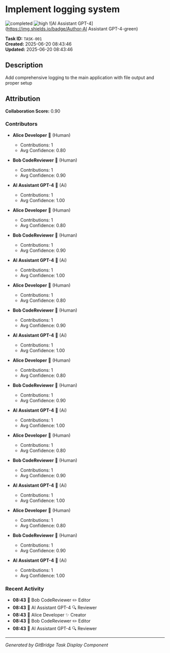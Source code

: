 # Implement logging system

![completed](https://img.shields.io/badge/Status-completed-blue) ![high](https://img.shields.io/badge/Priority-high-orange) ![AI Assistant GPT-4](https://img.shields.io/badge/Author-AI Assistant GPT-4-green)

**Task ID:** `TASK-001`  
**Created:** 2025-06-20 08:43:46  
**Updated:** 2025-06-20 08:43:46

## Description

Add comprehensive logging to the main application with file output and proper setup

## Attribution

**Collaboration Score:** 0.90

### Contributors

- **Alice Developer** 👤 (Human)
  - Contributions: 1
  - Avg Confidence: 0.80

- **Bob CodeReviewer** 👤 (Human)
  - Contributions: 1
  - Avg Confidence: 0.90

- **AI Assistant GPT-4** 🤖 (Ai)
  - Contributions: 1
  - Avg Confidence: 1.00

- **Alice Developer** 👤 (Human)
  - Contributions: 1
  - Avg Confidence: 0.80

- **Bob CodeReviewer** 👤 (Human)
  - Contributions: 1
  - Avg Confidence: 0.90

- **AI Assistant GPT-4** 🤖 (Ai)
  - Contributions: 1
  - Avg Confidence: 1.00

- **Alice Developer** 👤 (Human)
  - Contributions: 1
  - Avg Confidence: 0.80

- **Bob CodeReviewer** 👤 (Human)
  - Contributions: 1
  - Avg Confidence: 0.90

- **AI Assistant GPT-4** 🤖 (Ai)
  - Contributions: 1
  - Avg Confidence: 1.00

- **Alice Developer** 👤 (Human)
  - Contributions: 1
  - Avg Confidence: 0.80

- **Bob CodeReviewer** 👤 (Human)
  - Contributions: 1
  - Avg Confidence: 0.90

- **AI Assistant GPT-4** 🤖 (Ai)
  - Contributions: 1
  - Avg Confidence: 1.00

- **Alice Developer** 👤 (Human)
  - Contributions: 1
  - Avg Confidence: 0.80

- **Bob CodeReviewer** 👤 (Human)
  - Contributions: 1
  - Avg Confidence: 0.90

- **AI Assistant GPT-4** 🤖 (Ai)
  - Contributions: 1
  - Avg Confidence: 1.00

- **Alice Developer** 👤 (Human)
  - Contributions: 1
  - Avg Confidence: 0.80

- **Bob CodeReviewer** 👤 (Human)
  - Contributions: 1
  - Avg Confidence: 0.90

- **AI Assistant GPT-4** 🤖 (Ai)
  - Contributions: 1
  - Avg Confidence: 1.00

### Recent Activity

- **08:43** 👤 Bob CodeReviewer ✏️ Editor
- **08:43** 🤖 AI Assistant GPT-4 🔍 Reviewer
- **08:43** 👤 Alice Developer ✨ Creator
- **08:43** 👤 Bob CodeReviewer ✏️ Editor
- **08:43** 🤖 AI Assistant GPT-4 🔍 Reviewer


---
*Generated by GitBridge Task Display Component*